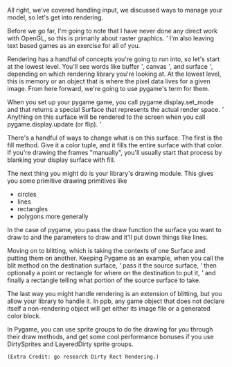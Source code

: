 All right, we've covered handling input, we discussed ways to manage your model,
so let's get into rendering.

Before we go far, I'm going to note that I have never done any direct work with
OpenGL, so this is primarily about raster graphics. *'* I'm also leaving text
based games as an exercise for all of you.

Rendering has a handful of concepts you're going to run into, so let's start
at the lowest level. You'll see words like buffer *'*, canvas *'*, and
surface *'*, depending on which rendering library you're looking at. At the
lowest level, this is memory or an object that is where the pixel data lives
for a given image. From here forward, we're going to use pygame's term for them.

When you set up your pygame game, you call pygame.display.set_mode and that
returns a special Surface that represents the actual render space. *'* Anything on
this surface will be rendered to the screen when you call pygame.display.update
(or flip). *'*

There's a handful of ways to change what is on this surface. The first is the
fill method. Give it a color tuple, and it fills the entire surface with that
color. If you're drawing the frames "manually", you'll usually start that
process by blanking your display surface with fill.

The next thing you might do is your library's drawing module. This gives you
some primitive drawing primitives like
* circles
* lines
* rectangles
* polygons more generally

In the case of pygame, you pass the draw function the surface you want to draw
to and the parameters to draw and it'll put down things like lines.

Moving on to blitting, which is taking the contexts of one Surface and putting
them on another. Keeping Pygame as an example, when you call the blit method on
the destination surface, *'* pass it the source surface, *'* then optionally a
point or rectangle for where on the destination to put it, *'* and finally a
rectangle telling what portion of the source surface to take.

The last way you might handle rendering is an extension of blitting, but you
allow your library to handle it. In ppb, any game object that does not declare
itself a non-rendering object will get either its image file or a generated
color block.

In Pygame, you can use sprite groups to do the drawing for you through their
draw methods, and get some cool performance bonuses if you use DirtySprites and
LayeredDirty sprite groups.

    (Extra Credit: go research Dirty Rect Rendering.)

